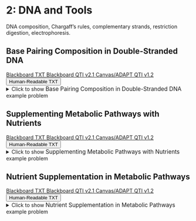# 2: DNA and Tools

DNA composition, Chargaff’s rules, complementary strands, restriction digestion, electrophoresis.

## Base Pairing Composition in Double-Stranded DNA

<div id="chargaff_dna_percent-5_choices-button-container" class="button-container">
<a class="md-button custom-button bb_text" href="bbq-chargaff_dna_percent-5_choices-questions.txt" download title="Download bbq-chargaff_dna_percent-5_choices-questions.txt" aria-label="Click to download the Blackboard TXT file (bbq-chargaff_dna_percent-5_choices-questions.txt)">
    <i class="fa fa-download"></i>Blackboard TXT
</a>
<a class="md-button custom-button bb_qti" href="downloads/blackboard_qti_v2_1-chargaff_dna_percent-5_choices.zip" download title="Download blackboard_qti_v2_1-chargaff_dna_percent-5_choices.zip" aria-label="Click to download the Blackboard QTI v2.1 file (blackboard_qti_v2_1-chargaff_dna_percent-5_choices.zip)">
    <i class="fa fa-download"></i>Blackboard QTI v2.1
</a>
<a class="md-button custom-button canvas_qti" href="downloads/canvas_qti_v1_2-chargaff_dna_percent-5_choices.zip" download title="Download canvas_qti_v1_2-chargaff_dna_percent-5_choices.zip" aria-label="Click to download the Canvas/ADAPT QTI v1.2 file (canvas_qti_v1_2-chargaff_dna_percent-5_choices.zip)">
    <i class="fa fa-download"></i>Canvas/ADAPT QTI v1.2
</a>
<button class="md-button custom-button human_read" onclick="window.open('downloads/human_readable-chargaff_dna_percent-5_choices.html', '_blank')" title="View human_readable-chargaff_dna_percent-5_choices.html" aria-label="Click to view the Human-Readable TXT file (human_readable-chargaff_dna_percent-5_choices.html)">
    <i class="fa fa-eye"></i> Human-Readable TXT
</button>
</div><details>
  <summary>Click 
    <span style='font-weight: normal;'>
       to show
    </span>
    <span style='font-size: 1.1em; color: var(--md-primary-fg-color--dark)'>
      Base Pairing Composition in Double-Stranded DNA
    </span>
    <span style='font-weight: normal;'>
      example problem
    </span>
  </summary>
  {% include "genetics/topic02/downloads/selftest-chargaff_dna_percent-5_choices.html" %}

</details>


## Supplementing Metabolic Pathways with Nutrients

<div id="metabolic_pathway-4_metabolites-button-container" class="button-container">
<a class="md-button custom-button bb_text" href="bbq-metabolic_pathway-4_metabolites-questions.txt" download title="Download bbq-metabolic_pathway-4_metabolites-questions.txt" aria-label="Click to download the Blackboard TXT file (bbq-metabolic_pathway-4_metabolites-questions.txt)">
    <i class="fa fa-download"></i>Blackboard TXT
</a>
<a class="md-button custom-button bb_qti" href="downloads/blackboard_qti_v2_1-metabolic_pathway-4_metabolites.zip" download title="Download blackboard_qti_v2_1-metabolic_pathway-4_metabolites.zip" aria-label="Click to download the Blackboard QTI v2.1 file (blackboard_qti_v2_1-metabolic_pathway-4_metabolites.zip)">
    <i class="fa fa-download"></i>Blackboard QTI v2.1
</a>
<a class="md-button custom-button canvas_qti" href="downloads/canvas_qti_v1_2-metabolic_pathway-4_metabolites.zip" download title="Download canvas_qti_v1_2-metabolic_pathway-4_metabolites.zip" aria-label="Click to download the Canvas/ADAPT QTI v1.2 file (canvas_qti_v1_2-metabolic_pathway-4_metabolites.zip)">
    <i class="fa fa-download"></i>Canvas/ADAPT QTI v1.2
</a>
<button class="md-button custom-button human_read" onclick="window.open('downloads/human_readable-metabolic_pathway-4_metabolites.html', '_blank')" title="View human_readable-metabolic_pathway-4_metabolites.html" aria-label="Click to view the Human-Readable TXT file (human_readable-metabolic_pathway-4_metabolites.html)">
    <i class="fa fa-eye"></i> Human-Readable TXT
</button>
</div><details>
  <summary>Click 
    <span style='font-weight: normal;'>
       to show
    </span>
    <span style='font-size: 1.1em; color: var(--md-primary-fg-color--dark)'>
      Supplementing Metabolic Pathways with Nutrients
    </span>
    <span style='font-weight: normal;'>
      example problem
    </span>
  </summary>
  {% include "genetics/topic02/downloads/selftest-metabolic_pathway-4_metabolites.html" %}

</details>


## Nutrient Supplementation in Metabolic Pathways

<div id="metabolic_pathway-6_metabolites-button-container" class="button-container">
<a class="md-button custom-button bb_text" href="bbq-metabolic_pathway-6_metabolites-questions.txt" download title="Download bbq-metabolic_pathway-6_metabolites-questions.txt" aria-label="Click to download the Blackboard TXT file (bbq-metabolic_pathway-6_metabolites-questions.txt)">
    <i class="fa fa-download"></i>Blackboard TXT
</a>
<a class="md-button custom-button bb_qti" href="downloads/blackboard_qti_v2_1-metabolic_pathway-6_metabolites.zip" download title="Download blackboard_qti_v2_1-metabolic_pathway-6_metabolites.zip" aria-label="Click to download the Blackboard QTI v2.1 file (blackboard_qti_v2_1-metabolic_pathway-6_metabolites.zip)">
    <i class="fa fa-download"></i>Blackboard QTI v2.1
</a>
<a class="md-button custom-button canvas_qti" href="downloads/canvas_qti_v1_2-metabolic_pathway-6_metabolites.zip" download title="Download canvas_qti_v1_2-metabolic_pathway-6_metabolites.zip" aria-label="Click to download the Canvas/ADAPT QTI v1.2 file (canvas_qti_v1_2-metabolic_pathway-6_metabolites.zip)">
    <i class="fa fa-download"></i>Canvas/ADAPT QTI v1.2
</a>
<button class="md-button custom-button human_read" onclick="window.open('downloads/human_readable-metabolic_pathway-6_metabolites.html', '_blank')" title="View human_readable-metabolic_pathway-6_metabolites.html" aria-label="Click to view the Human-Readable TXT file (human_readable-metabolic_pathway-6_metabolites.html)">
    <i class="fa fa-eye"></i> Human-Readable TXT
</button>
</div><details>
  <summary>Click 
    <span style='font-weight: normal;'>
       to show
    </span>
    <span style='font-size: 1.1em; color: var(--md-primary-fg-color--dark)'>
      Nutrient Supplementation in Metabolic Pathways
    </span>
    <span style='font-weight: normal;'>
      example problem
    </span>
  </summary>
  {% include "genetics/topic02/downloads/selftest-metabolic_pathway-6_metabolites.html" %}

</details>


